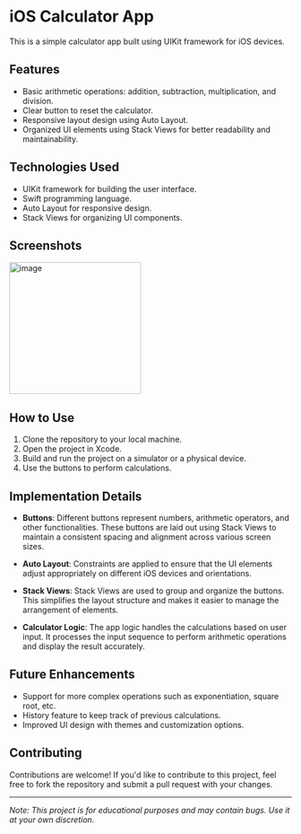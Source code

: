 # iOS Calculator App

This is a simple calculator app built using UIKit framework for iOS devices.

## Features

- Basic arithmetic operations: addition, subtraction, multiplication, and division.
- Clear button to reset the calculator.
- Responsive layout design using Auto Layout.
- Organized UI elements using Stack Views for better readability and maintainability.

## Technologies Used

- UIKit framework for building the user interface.
- Swift programming language.
- Auto Layout for responsive design.
- Stack Views for organizing UI components.

## Screenshots

<img width="235" alt="image" src="https://github.com/Samet-sys/Calculator/assets/73980132/39ce8f6b-81e5-4b50-9d16-fc1ed6b5e06f">



## How to Use

1. Clone the repository to your local machine.
2. Open the project in Xcode.
3. Build and run the project on a simulator or a physical device.
4. Use the buttons to perform calculations.

## Implementation Details

- **Buttons**: Different buttons represent numbers, arithmetic operators, and other functionalities. These buttons are laid out using Stack Views to maintain a consistent spacing and alignment across various screen sizes.

- **Auto Layout**: Constraints are applied to ensure that the UI elements adjust appropriately on different iOS devices and orientations.

- **Stack Views**: Stack Views are used to group and organize the buttons. This simplifies the layout structure and makes it easier to manage the arrangement of elements.

- **Calculator Logic**: The app logic handles the calculations based on user input. It processes the input sequence to perform arithmetic operations and display the result accurately.

## Future Enhancements

- Support for more complex operations such as exponentiation, square root, etc.
- History feature to keep track of previous calculations.
- Improved UI design with themes and customization options.

## Contributing

Contributions are welcome! If you'd like to contribute to this project, feel free to fork the repository and submit a pull request with your changes.



---

*Note: This project is for educational purposes and may contain bugs. Use it at your own discretion.*

 
